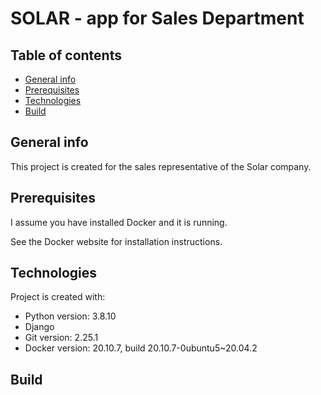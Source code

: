 # SOLAR - app for Sales Department

## Table of contents
* [General info](#general-info)
* [Prerequisites](#rerequisites)
* [Technologies](#technologies)
* [Build](#build)

## General info
This project is created for the sales representative of the Solar company.

## Prerequisites
I assume you have installed Docker and it is running.

See the Docker website for installation instructions.

## Technologies
Project is created with:
* Python version: 3.8.10
* Django
* Git version: 2.25.1
* Docker version: 20.10.7, build 20.10.7-0ubuntu5~20.04.2

## Build
